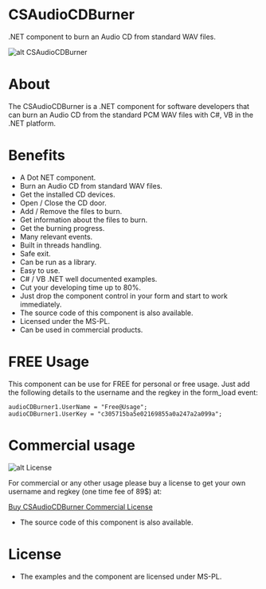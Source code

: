 # CSAudioCDBurner
.NET component to burn an Audio CD from standard WAV files.

![alt CSAudioCDBurner](https://www.microncode.com/developers/cs-audio-cd-burner/images/cs-audio-cd-burner.png "CSAudioCDBurner")

# About
The CSAudioCDBurner is a .NET component for software developers that can burn an Audio CD from the standard PCM WAV files with C#, VB in the .NET platform.

# Benefits
- A Dot NET component.
- Burn an Audio CD from standard WAV files.
- Get the installed CD devices.
- Open / Close the CD door.
- Add / Remove the files to burn.
- Get information about the files to burn.
- Get the burning progress.
- Many relevant events.
- Built in threads handling.
- Safe exit.
- Can be run as a library.
- Easy to use.
- C# / VB .NET well documented examples.
- Cut your developing time up to 80%.
- Just drop the component control in your form and start to work immediately.
- The source code of this component is also available.
- Licensed under the MS-PL.
- Can be used in commercial products.

# FREE Usage
This component can be use for FREE for personal or free usage. Just add the following details to the username and the regkey in the form_load event:

```
audioCDBurner1.UserName = "Free@Usage";
audioCDBurner1.UserKey = "c305715ba5e02169855a0a247a2a099a";
```

# Commercial usage

![alt License](http://www.microncode.com/images/medal128.png "License")

For commercial or any other usage please buy a license to get your own username and regkey (one time fee of 89$) at:

[Buy CSAudioCDBurner Commercial License](https://order.shareit.com/cart/add?vendorid=200277377&PRODUCT[300914523]=1)

* The source code of this component is also available.

# License
- The examples and the component are licensed under MS-PL. 
